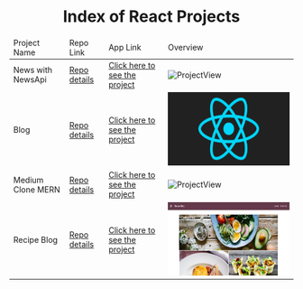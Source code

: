 <p align="center"> 
  
<h1 align="center">Index of React Projects</h1>

</p>

<table>
    <thead>
        <tr>
            <td>Project Name</td>
            <td>Repo Link</td>
            <td>App Link</td>
            <td>Overview</td>
        </tr>
    </thead>
    <tbody> 
        <tr>
            <td>News with NewsApi</td>
            <td><a href="https://github.com/nurkocar/React-News-Website" target="_blank">Repo details</a></td>
            <td><a href="https://github.com/nurkocar/React-News-Website/blob/main/README.md">Click here to see the project</a></td>
            <td><img style="width:500px;" src="./gifs/NewsReact.gif" alt="ProjectView" height=130></td> 
        </tr>
        <tr>
            <td>Blog</td>
            <td><a href="https://github.com/nurkocar/react-share" target="_blank">Repo details</a></td>
            <td><a href="https://github.com/nurkocar/react-share" target="_blank">Click here to see the project</a></td>
            <td><img style="width:500px;" src="./gifs/react.gif" alt="ProjectView" height=130></td> 
        </tr>
        <tr>
            <td>Medium Clone MERN</td>
            <td><a href="https://github.com/nurkocar/medium-mern-project" target="_blank">Repo details</a></td>
            <td><a href="https://github.com/nurkocar/Reusable-Component/blob/main/README.md" target="_blank">Click here to see the project</a></td>
            <td><img style="width:500px;" src="./gifs/MediumClone.gif" alt="ProjectView" height=130></td> 
        </tr>
        <tr>
            <td>Recipe Blog</td>
            <td><a href="https://github.com/nurkocar/BlogProject-Frontend-React" target="_blank">Repo details</a></td>
            <td><a href="https://myrecipeblog.herokuapp.com/" target="_blank">Click here to see the project</a></td>
            <td><img style="width:500px;" src="./images/RecipeBlog1.PNG" alt="ProjectView" height=130></td> 
        </tr>
        
</tbody>
</table>
